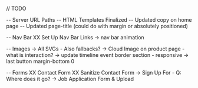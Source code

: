 // TODO

-- Server URL Paths
-- HTML Templates Finalized
-- Updated copy on home page
-- Updated page-title  (could do with margin or absolutely positioned)

-- Nav Bar
XX Set Up Nav Bar Links
-> nav bar animation

-- Images
-> All SVGs - Also fallbacks?
-> Cloud Image on product page - what is interaction?
-> update timeline event border section - responsive
-> last button margin-bottom 0

-- Forms 
XX Contact Form
XX Sanitize Contact Form
-> Sign Up For - Q: Where does it go?
-> Job Application Form & Upload



